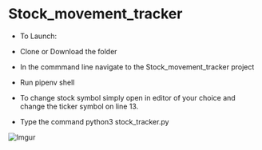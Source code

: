 # Stock_movement_tracker

* To Launch:

* Clone or Download the folder

* In the commmand line navigate to the Stock_movement_tracker project

* Run pipenv shell

* To change stock symbol simply open in editor of your choice and change the ticker symbol on line 13.

* Type the command python3 stock_tracker.py



![Imgur](https://i.imgur.com/ZXAPmmM.png)
